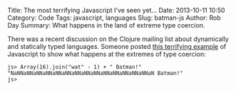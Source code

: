 Title: The most terrifying Javascript I've seen yet...
Date: 2013-10-11 10:50
Category: Code
Tags: javascript, languages
Slug: batman-js
Author: Rob Day
Summary: What happens in the land of extreme type coercion.

There was a recent discussion on the Clojure mailing list about
dynamically and statically typed languages. Someone posted [this
terrifying example](https://groups.google.com/d/msg/clojure/0I7u5yn01qU/heNJVkeDXoUJ) of Javascript to show what happens at the extremes
of type coercion:

    js> Array(16).join("wat" - 1) + " Batman!"
    "NaNNaNNaNNaNNaNNaNNaNNaNNaNNaNNaNNaNNaNNaNNaN Batman!"
    js>
